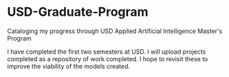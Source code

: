 # USD-Graduate-Program
Cataloging my progress through USD Applied Artificial Intelligence Master's Program

I have completed the first two semesters at USD. I will upload projects completed as a repository of work completed. I hope to revisit these to improve the viability of the models created.
